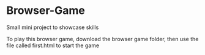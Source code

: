 # Browser-Game
Small mini project to showcase skills

To play this browser game, download the browser game folder, then use the file called first.html to start the game
